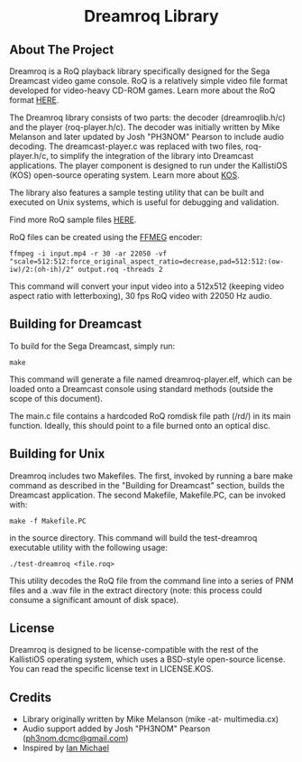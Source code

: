 
<!-- PROJECT LOGO -->
<br />
<div align="center">

  <h1 align="center">Dreamroq Library</h3>

</div>

<!-- ABOUT THE PROJECT -->
## About The Project
Dreamroq is a RoQ playback library specifically designed for the Sega Dreamcast video game console. RoQ is a relatively simple video file format developed for video-heavy CD-ROM games. Learn more about the RoQ format [HERE](http://wiki.multimedia.cx/index.php?title=RoQ).

The Dreamroq library consists of two parts: the decoder (dreamroqlib.h/c) and the player (roq-player.h/c). The decoder was initially written by Mike Melanson and later updated by Josh "PH3NOM" Pearson to include audio decoding. The dreamcast-player.c was replaced with two files, roq-player.h/c, to simplify the integration of the library into Dreamcast applications. The player component is designed to run under the KallistiOS (KOS) open-source operating system. Learn more about [KOS](https://github.com/KallistiOS/KallistiOS).

The library also features a sample testing utility that can be built and executed on Unix systems, which is useful for debugging and validation.

Find more RoQ sample files [HERE](http://samples.mplayerhq.hu/game-formats/idroq/).

RoQ files can be created using the [FFMEG](http://ffmpeg.org/) encoder:

```ffmpeg -i input.mp4 -r 30 -ar 22050 -vf "scale=512:512:force_original_aspect_ratio=decrease,pad=512:512:(ow-iw)/2:(oh-ih)/2" output.roq -threads 2```

This command will convert your input video into a 512x512 (keeping video aspect ratio with letterboxing), 30 fps RoQ video with 22050 Hz audio.


<!-- Building (Dreamcast) -->
## Building for Dreamcast

To build for the Sega Dreamcast, simply run:

```make```

This command will generate a file named dreamroq-player.elf, which can be loaded onto a Dreamcast console using standard methods (outside the scope of this document).

The main.c file contains a hardcoded RoQ romdisk file path (/rd/) in its main function. Ideally, this should point to a file burned onto an optical disc.

<!-- Building (Unix) -->
## Building for Unix

Dreamroq includes two Makefiles. The first, invoked by running a bare make command as described in the "Building for Dreamcast" section, builds the Dreamcast application. The second Makefile, Makefile.PC, can be invoked with:

```make -f Makefile.PC```

in the source directory. This command will build the test-dreamroq executable utility with the following usage:

```./test-dreamroq <file.roq>```

This utility decodes the RoQ file from the command line into a series of PNM files and a .wav file in the extract directory (note: this process could consume a significant amount of disk space).

<!-- LICENSE -->
## License

Dreamroq is designed to be license-compatible with the rest of the KallistiOS operating system, which uses a BSD-style open-source license. You can read the specific license text in LICENSE.KOS.


<!-- ACKNOWLEDGMENTS -->
## Credits

* Library originally written by Mike Melanson (mike -at- multimedia.cx)
* Audio support added by Josh "PH3NOM" Pearson (ph3nom.dcmc@gmail.com)
* Inspired by [Ian Michael](https://github.com/ianmicheal)

